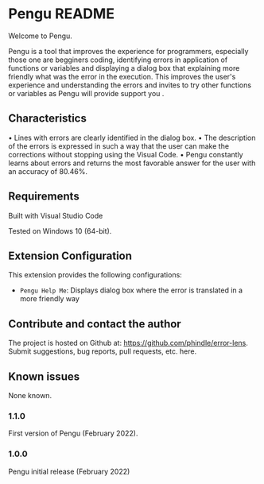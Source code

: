 # Pengu README
Welcome to Pengu.

Pengu is a tool that improves the experience for programmers, especially those one are begginers coding, identifying errors in application of functions or variables and displaying a dialog box that explaining more friendly what was the error in the execution.
This improves the user's experience and understanding the errors and invites to try other functions or variables as Pengu will provide support you .

## Characteristics

• Lines with errors are clearly identified in the dialog box.
• The description of the errors is expressed in such a way that the user can make the corrections without stopping using the Visual Code.
• Pengu constantly learns about errors and returns the most favorable answer for the user with an accuracy of 80.46%.

## Requirements

Built with Visual Studio Code

Tested on Windows 10 (64-bit).

## Extension Configuration

This extension provides the following configurations:

* `Pengu Help Me`: Displays dialog box where the error is translated in a more friendly way


## Contribute and contact the author

The project is hosted on Github at: <https://github.com/phindle/error-lens>. Submit suggestions, bug reports, pull requests, etc. here.

## Known issues

None known.

### 1.1.0

First version of Pengu (February 2022).
### 1.0.0

Pengu initial release (February 2022)
